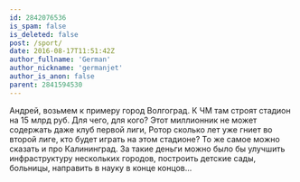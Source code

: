 ```yaml
---
id: 2842076536
is_spam: false
is_deleted: false
post: /sport/
date: 2016-08-17T11:51:42Z
author_fullname: 'German'
author_nickname: 'germanjet'
author_is_anon: false
parent: 2841594530
---
```


<p>Андрей, возьмем к примеру город Волгоград. К ЧМ там строят стадион на 15 млрд руб. Для чего, для кого? Этот миллионник не может содержать даже клуб первой лиги, Ротор сколько лет уже гниет во второй лиге, кто будет играть на этом стадионе? То же самое можно сказать и про Калининград. За такие деньги можно было бы улучшить инфраструктуру нескольких городов, построить детские сады, больницы, направить в науку в конце концов...</p>
